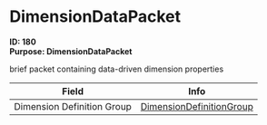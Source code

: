 # DimensionDataPacket

**ID: 180**  
**Purpose: DimensionDataPacket**  

brief packet containing data-driven dimension properties

<table><thead><tr><th>Field</th><th>Info</th></tr></thead><tbody>
<tr><td>Dimension Definition Group</td><td><a href="../types/DimensionDefinitionGroup.md">DimensionDefinitionGroup</a></td></tr>
</tbody></table>